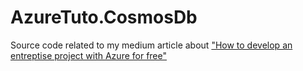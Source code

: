 # AzureTuto.CosmosDb

Source code related to my medium article about ["How to develop an entreptise project with Azure for free"](https://medium.com/@phnogues/start-to-develop-an-entreptise-project-with-azure-for-free-7f52737c8183)
